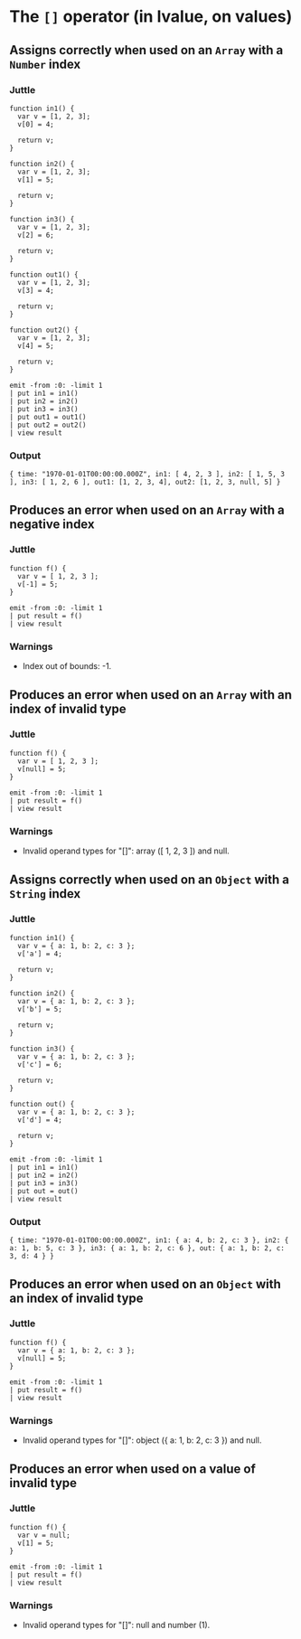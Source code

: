 # The `[]` operator (in lvalue, on values)

## Assigns correctly when used on an `Array` with a `Number` index

### Juttle

    function in1() {
      var v = [1, 2, 3];
      v[0] = 4;

      return v;
    }

    function in2() {
      var v = [1, 2, 3];
      v[1] = 5;

      return v;
    }

    function in3() {
      var v = [1, 2, 3];
      v[2] = 6;

      return v;
    }

    function out1() {
      var v = [1, 2, 3];
      v[3] = 4;

      return v;
    }

    function out2() {
      var v = [1, 2, 3];
      v[4] = 5;

      return v;
    }

    emit -from :0: -limit 1
    | put in1 = in1()
    | put in2 = in2()
    | put in3 = in3()
    | put out1 = out1()
    | put out2 = out2()
    | view result

### Output

    { time: "1970-01-01T00:00:00.000Z", in1: [ 4, 2, 3 ], in2: [ 1, 5, 3 ], in3: [ 1, 2, 6 ], out1: [1, 2, 3, 4], out2: [1, 2, 3, null, 5] }

## Produces an error when used on an `Array` with a negative index

### Juttle

    function f() {
      var v = [ 1, 2, 3 ];
      v[-1] = 5;
    }

    emit -from :0: -limit 1
    | put result = f()
    | view result

### Warnings

  * Index out of bounds: -1.

## Produces an error when used on an `Array` with an index of invalid type

### Juttle

    function f() {
      var v = [ 1, 2, 3 ];
      v[null] = 5;
    }

    emit -from :0: -limit 1
    | put result = f()
    | view result

### Warnings

  * Invalid operand types for "[]": array ([ 1, 2, 3 ]) and null.

## Assigns correctly when used on an `Object` with a `String` index

### Juttle

    function in1() {
      var v = { a: 1, b: 2, c: 3 };
      v['a'] = 4;

      return v;
    }

    function in2() {
      var v = { a: 1, b: 2, c: 3 };
      v['b'] = 5;

      return v;
    }

    function in3() {
      var v = { a: 1, b: 2, c: 3 };
      v['c'] = 6;

      return v;
    }

    function out() {
      var v = { a: 1, b: 2, c: 3 };
      v['d'] = 4;

      return v;
    }

    emit -from :0: -limit 1
    | put in1 = in1()
    | put in2 = in2()
    | put in3 = in3()
    | put out = out()
    | view result

### Output

    { time: "1970-01-01T00:00:00.000Z", in1: { a: 4, b: 2, c: 3 }, in2: { a: 1, b: 5, c: 3 }, in3: { a: 1, b: 2, c: 6 }, out: { a: 1, b: 2, c: 3, d: 4 } }

## Produces an error when used on an `Object` with an index of invalid type

### Juttle

    function f() {
      var v = { a: 1, b: 2, c: 3 };
      v[null] = 5;
    }

    emit -from :0: -limit 1
    | put result = f()
    | view result

### Warnings

  * Invalid operand types for "[]": object ({ a: 1, b: 2, c: 3 }) and null.

## Produces an error when used on a value of invalid type

### Juttle

    function f() {
      var v = null;
      v[1] = 5;
    }

    emit -from :0: -limit 1
    | put result = f()
    | view result

### Warnings

  * Invalid operand types for "[]": null and number (1).
